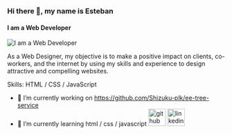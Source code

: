 ### Hi there 👋, my name is Esteban
#### I am a Web Developer
![I am a Web Developer](https://media-exp1.licdn.com/dms/image/C4E16AQH3TMjMvRuUuA/profile-displaybackgroundimage-shrink_350_1400/0/1611440156872?e="C:\Users\Stevs\Downloads\github-banner.jpg")

As a Web Designer, my objective is to make a positive impact on clients, co-workers, and the internet by using my skills and experience to design attractive and compelling websites. 

Skills: HTML / CSS / JavaScript

- 🔭 I’m currently working on https://github.com/Shizuku-plk/ee-tree-service 
- 🌱 I’m currently learning html / css / javascript 
[<img src='https://cdn.jsdelivr.net/npm/simple-icons@3.0.1/icons/github.svg' alt='github' height='40'>](https://github.com/https://github.com/Shizuku-plk)  [<img src='https://cdn.jsdelivr.net/npm/simple-icons@3.0.1/icons/linkedin.svg' alt='linkedin' height='40'>](https://www.linkedin.com/in/https://www.linkedin.com/in/esteban-esquivel-5814171a7?lipi=urn%3Ali%3Apage%3Ad_flagship3_profile_view_base_contact_details%3BLsiEgvBDTNGy0p22WlDsvQ%3D%3D/)  

